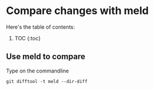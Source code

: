 # Compare changes with meld

Here's the table of contents:

1. TOC
{:toc}

## Use meld to compare

Type on the commandline 

```
git difftool -t meld --dir-diff

```

